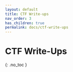 ```yaml
---
layout: default
title: CTF Write-ups
nav_order: 3
has_children: true
permalink: docs/ctf-write-ups
---
```


# CTF Write-Ups
{: .no_toc }
